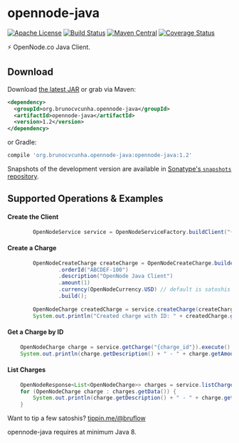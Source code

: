 opennode-java
========

[![Apache License](http://img.shields.io/badge/license-ASL-blue.svg)](https://github.com/brunocvcunha/opennode-java/blob/master/LICENSE)
[![Build Status](https://travis-ci.org/brunocvcunha/opennode-java.svg)](https://travis-ci.org/brunocvcunha/opennode-java)
[![Maven Central](https://maven-badges.herokuapp.com/maven-central/org.brunocvcunha.opennode-java/opennode-java/badge.svg)](https://maven-badges.herokuapp.com/maven-central/org.brunocvcunha.opennode-java/opennode-java)
[![Coverage Status](https://coveralls.io/repos/github/brunocvcunha/opennode-java/badge.svg?branch=master)](https://coveralls.io/github/brunocvcunha/opennode-java?branch=master)

:zap: OpenNode.co Java Client.

Download
--------

Download [the latest JAR][1] or grab via Maven:
```xml
<dependency>
  <groupId>org.brunocvcunha.opennode-java</groupId>
  <artifactId>opennode-java</artifactId>
  <version>1.2</version>
</dependency>
```
or Gradle:
```groovy
compile 'org.brunocvcunha.opennode-java:opennode-java:1.2'
```

Snapshots of the development version are available in [Sonatype's `snapshots` repository][snap].

Supported Operations & Examples
--------

#### Create the Client

```java
        OpenNodeService service = OpenNodeServiceFactory.buildClient("{api_token}");
```


#### Create a Charge


```java
        OpenNodeCreateCharge createCharge = OpenNodeCreateCharge.builder()
                .orderId("ABCDEF-100")
                .description("OpenNode Java Client")
                .amount(1)
                .currency(OpenNodeCurrency.USD) // default is satoshis
                .build();
        
        OpenNodeCharge createdCharge = service.createCharge(createCharge).execute().body().getData();
        System.out.println("Created charge with ID: " + createdCharge.getId() + ". Invoice: " + createdCharge.getLightningInvoice().getPayreq());
```

#### Get a Charge by ID


```java
    OpenNodeCharge charge = service.getCharge("{charge_id"}).execute().body().getData();
    System.out.println(charge.getDescription() + " - " + charge.getAmount() + " - " + charge.getStatus());
```


#### List Charges


```java
    OpenNodeResponse<List<OpenNodeCharge>> charges = service.listCharges().execute().body();
    for (OpenNodeCharge charge : charges.getData()) {
        System.out.println(charge.getDescription() + " - " + charge.getAmount() + " - " + charge.getStatus());
    }
```



Want to tip a few satoshis? [tippin.me/@bruflow](https://tippin.me/@bruflow)

opennode-java requires at minimum Java 8.

 [1]: https://search.maven.org/remote_content?g=org.brunocvcunha.opennode-java&a=opennode-java&v=LATEST
 [snap]: https://oss.sonatype.org/content/repositories/snapshots/
